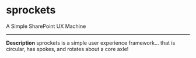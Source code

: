 sprockets
=========

A Simple SharePoint UX Machine

---------
<b>Description</b>
sprockets is a simple user experience framework... that is circular, has spokes, and rotates about a core axle!
